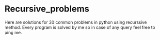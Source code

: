 # Recursive_problems

Here are solutions for 30 common problems in python using recurssive method. Every program is solved by me so in case of any query feel free to ping me.
